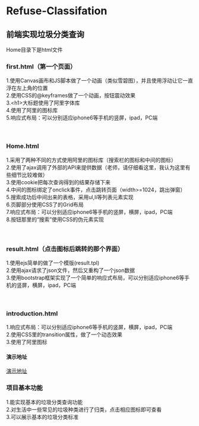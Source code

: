 # Refuse-Classifation
## 前端实现垃圾分类查询
Home目录下是html文件

### first.html（第一个页面）<br>
1.使用Canvas画布和JS脚本做了一个动画（类似雪碧图），并且使用浮动让它一直浮在左上角的位置<br>
2.使用CSS的@keyframes做了一个动画，按钮震动效果<br>
3.&lt;h1&gt;大标题使用了阿里字体库<br>
4.使用了阿里的图标库<br>
5.响应式布局：可以分别适应iphone6等手机的竖屏，ipad，PC端<br><br><br>

### Home.html<br>
1.采用了两种不同的方式使用阿里的图标库（搜索栏的图标和中间的图标）<br>
2.使用了ajax调用了外部的API来提供数据（老师，请仔细看这里，我认为这里有些细节比较难做）<br>
3.使用cookie把每次查询得到的结果存储下来<br>
4.中间的图标绑定了onclick事件，点击跳转页面（width>=1024，跳出弹窗）<br>
5.搜索成功后中间出来的表格，采用ul,li等列表元素实现<br>
6.页脚部分使用CSS了的Grid布局<br>
7.响应式布局：可以分别适应iphone6等手机的竖屏，横屏，ipad，PC端<br>
8.按钮那里的“搜索”使用CSS的伪元素实现<br><br><br>

### result.html（点击图标后跳转的那个界面）<br>
1.使用ejs简单的做了一个模版(result.tpl)<br>
2.使用ajax请求了json文件，然后又重构了一个json数据<br>
3.使用bootstrap框架实现了一个简单的响应式布局，可以分别适应iphone6等手机的竖屏，横屏，ipad，PC端<br><br><br>

### introduction.html<br>
1.响应式布局：可以分别适应iphone6等手机的竖屏，横屏，ipad，PC端<br>
2.使用CSS里的transition属性，做了一个动态效果<br>
3.使用了阿里图标<br>


#### 演示地址
<a href="https://sunjerry-web.github.io/Refuse-Classifation/Home/first.html">演示地址</a><br>

### 项目基本功能
1.能实现基本的垃圾分类查询功能<br>
2.对生活中一些常见的垃圾种类进行了归类，点击相应图标即可查看<br>
3.可以展示基本的垃圾分类标准
